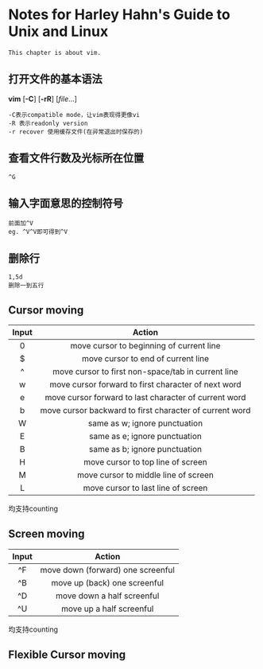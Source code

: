 # Notes for Harley Hahn's Guide to Unix and Linux
    This chapter is about vim.

## 打开文件的基本语法

**vim** [**-C**] [**-rR**] [*file*...]

    -C表示compatible mode，让vim表现得更像vi
    -R 表示readonly version
    -r recover 使用缓存文件(在异常退出时保存的)

## 查看文件行数及光标所在位置
    ^G
## 输入字面意思的控制符号
    前面加^V
    eg. ^V^V即可得到^V
## 删除行
    1,5d
    删除一到五行

## Cursor moving
Input | Action 
:-:|:-:
0 | move cursor to beginning of current line
$ | move cursor to end of current line
^ | move cursor to first non-space/tab in current line
w | move cursor forward to first character of next word
e | move cursor forward to last character of current word
b | move cursor backward to first character of current word
W | same as w; ignore punctuation
E | same as e; ignore punctuation
B | same as b; ignore punctuation
H | move cursor to top line of screen
M | move cursor to middle line of screen
L | move cursor to last line of screen

均支持counting

## Screen moving
Input | Action
:-: | :-:
^F | move down (forward) one screenful
^B | move up (back) one screenful
^D | move down a half screenful
^U | move up a half screenful
 
 均支持counting

 ## Flexible Cursor moving
 